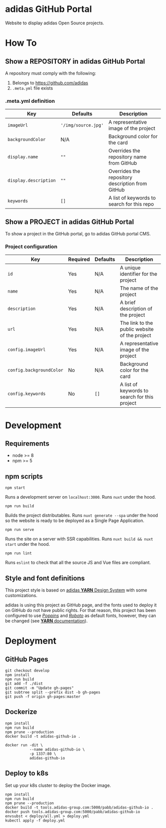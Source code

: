 # adidas GitHub Portal

Website to display adidas Open Source projects.

# How To

## Show a REPOSITORY in adidas GitHub Portal

A repository must comply with the following:

1. Belongs to https://github.com/adidas
1. `.meta.yml` file exists

### .meta.yml definition

| Key | Defaults | Description |
| --- | --- | --- |
| `imageUrl` | `'/img/source.jpg'` | A representative image of the project |
| `backgroundColor` | N/A | Background color for the card |
| `display.name` | `""` | Overrides the repository name from GitHub |
| `display.description` | `""` | Overrides the repository description from GitHub |
| `keywords` | `[]` | A list of keywords to search for this repo |

## Show a PROJECT in adidas GitHub Portal

To show a project in the GitHub portal, go to adidas GitHub portal CMS.

### Project configuration

| Key | Required | Defaults | Description |
| --- | --- | --- | --- |
| `id` | Yes | N/A | A unique identifier for the project |
| `name` | Yes | N/A | The name of the project |
| `description` | Yes | N/A | A brief description of the project |
| `url` | Yes | N/A | The link to the public website of the project |
| `config.imageUrl` | Yes | N/A | A representative image of the project |
| `config.backgroundColor` | No | N/A | Background color for the card |
| `config.keywords` | No | `[]` | A list of keywords to search for this project |

# Development

## Requirements

- node >= 8
- npm >= 5

## npm scripts

```npm start```

Runs a development server on `localhost:3000`. Runs `nuxt` under the hood.

```npm run build```

Builds the project distributables. Runs `nuxt generate --spa` under the hood so the website is ready to be deployed as a Single Page Application.

```npm run serve```

Runs the site on a server with SSR capabilities. Runs `nuxt build && nuxt start` under the hood.

```npm run lint```

Runs `eslint` to check that all the source JS and Vue files are compliant.

## Style and font definitions

This project style is based on [adidas **YARN** Design System][yarn] with some customizations.

adidas is using this project as GitHub page, and the fonts used to deploy it on GitHub do not have public rights. For that reason, this project has been configured to use [_Poppins_][poppins] and [_Roboto_][roboto] as default fonts, however, they can be changed (see [**YARN** documentation][yarn-doc-fonts]).

# Deployment

## GitHub Pages

```
git checkout develop
npm install
npm run build
git add -f ./dist
git commit -m "Update gh-pages"
git subtree split --prefix dist -b gh-pages
git push -f origin gh-pages:master
```

## Dockerize

```
npm install
npm run build
npm prune --production
docker build -t adidas-github-io .

docker run -dit \
           --name adidas-github-io \
           -p 1337:80 \
           adidas-github-io
```

## Deploy to k8s

Set up your k8s cluster to deploy the Docker image.

```
npm install
npm run build
npm prune --production
docker build -t tools.adidas-group.com:5000/pabb/adidas-github-io .
docker push tools.adidas-group.com:5000/pabb/adidas-github-io
envsubst < deploy/all.yml > deploy.yml
kubectl apply -f deploy.yml
```
[poppins]: https://fonts.google.com/specimen/Poppins
[roboto]: https://fonts.google.com/specimen/Roboto
[yarn]: https://adidas.github.io/adidas-yarn-design-system/
[yarn-doc-fonts]: https://github.com/adidas/adidas-yarn-design-system/#font-definitions
